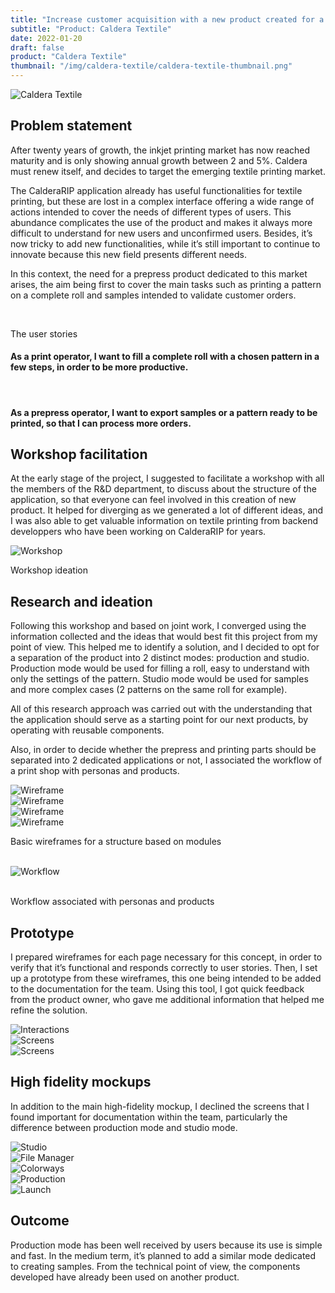 ```yaml
---
title: "Increase customer acquisition with a new product created for a vertical approach"
subtitle: "Product: Caldera Textile"
date: 2022-01-20
draft: false
product: "Caldera Textile"
thumbnail: "/img/caldera-textile/caldera-textile-thumbnail.png"
---
```


<img src="/img/caldera-textile/caldera-textile-thumbnail-3x.png" class="sm-img mb-6" alt="Caldera Textile">

<section>

<div class="row">

<div class="col-12 col-lg-7">

## Problem statement

After twenty years of growth, the inkjet printing market has now reached maturity and is only showing annual growth between 2 and 5%. Caldera must renew itself, and decides to target the emerging textile printing market. 

The CalderaRIP application already has useful functionalities for textile printing, but these are lost in a complex interface offering a wide range of actions intended to cover the needs of different types of users. This abundance complicates the use of the product and makes it always more difficult to understand for new users and unconfirmed users. Besides, it’s now tricky to add new functionalities, while it’s still important to continue to innovate because this new field presents different needs.  

In this context, the need for a prepress product dedicated to this market arises, the aim being first to cover the main tasks such as printing a pattern on a complete roll and samples intended to validate customer orders.

</div>

<div class="col-md-1">&nbsp;</div>

<div class="col-12 col-lg-4 d-flex align-items-center">

<div class="sm-card">
    
<p class="sm-card-title">The user stories</p>

#### As a print operator, I want to fill a complete roll with a chosen pattern in a few steps, in order to be more productive.  

<br>

#### As a prepress operator, I want to export samples or a pattern ready to be printed, so that I can process more orders.

</div>

</div>

</div>

</section>

<section>

## Workshop facilitation
At the early stage of the project, I suggested to facilitate a workshop with all the members of the R&D department, to discuss about the structure of the application, so that everyone can feel involved in this creation of new product. It helped for diverging as we generated a lot of different ideas, and I was also able to get valuable information on textile printing from backend developpers who have been working on CalderaRIP for years.

<img src="/img/caldera-textile/workshop.jpg" class="sm-img mt-4" alt="Workshop">

<p class="sm-caption">Workshop ideation</p>

</section>

<section>

## Research and ideation
Following this workshop and based on joint work, I converged using the information collected and the ideas that would best fit this project from my point of view.
This helped me to identify a solution, and I decided to opt for a separation of the product into 2 distinct modes: production and studio. Production mode would be used for filling a roll, easy to understand with only the settings of the pattern. Studio mode would be used for samples and more complex cases (2 patterns on the same roll for example).
 
All of this research approach was carried out with the understanding that the application should serve as a starting point for our next products, by operating with reusable components.

Also, in order to decide whether the prepress and printing parts should be separated into 2 dedicated applications or not, I associated the workflow of a print shop with personas and products.

<div class="row">

<div class="col-6 col-lg-3">

<img src="/img/caldera-textile/wireframe-1.jpg" class="sm-img mt-4" alt="Wireframe">

</div>

<div class="col-6 col-lg-3">

<img src="/img/caldera-textile/wireframe-2.jpg" class="sm-img mt-4" alt="Wireframe">

</div>

<div class="col-6 col-lg-3">

<img src="/img/caldera-textile/wireframe-3.jpg" class="sm-img mt-4" alt="Wireframe">

</div>

<div class="col-6 col-lg-3">

<img src="/img/caldera-textile/wireframe-4.jpg" class="sm-img mt-4" alt="Wireframe">

</div>

</div>

<p class="sm-caption">Basic wireframes for a structure based on modules</p>

<div class="row">

<div class="col-0 col-lg-2">&nbsp;</div>

<div class="col-12 col-lg-8">

<img src="/img/caldera-textile/workflow.jpg" class="sm-img mt-4" alt="Workflow">

</div>

<div class="col-0 col-lg-2">&nbsp;</div>

</div>

<p class="sm-caption">Workflow associated with personas and products</p>

</section>

<section>

## Prototype
I prepared wireframes for each page necessary for this concept, in order to verify that it’s functional and responds correctly to user stories. Then, I set up a prototype from these wireframes, this one being intended to be added to the documentation for the team. Using this tool, I got quick feedback from the product owner, who gave me additional information that helped me refine the solution.

<div class="row">

<div class="col-12 col-lg-12">

<img src="/img/caldera-textile/prototype-links.png" class="sm-img mt-4" alt="Interactions">

</div>

<div class="col-12 col-lg-6">

<img src="/img/caldera-textile/prototype-screen-1.png" class="sm-img mt-4" alt="Screens">

</div>

<div class="col-12 col-lg-6">

<img src="/img/caldera-textile/prototype-screen-1.png" class="sm-img mt-4" alt="Screens">

</div>

</div>

</section>

<section>

## High fidelity mockups
In addition to the main high-fidelity mockup, I declined the screens that I found important for documentation within the team, particularly the difference between production mode and studio mode.

<img src="/img/caldera-textile/Studio.png" class="sm-img mt-4" alt="Studio">

<div class="row">

<div class="col-12 col-lg-6">

<img src="/img/caldera-textile/Fileman.png" class="sm-img mt-4" alt="File Manager">

</div>

<div class="col-12 col-lg-6">

<img src="/img/caldera-textile/Colorways.png" class="sm-img mt-4" alt="Colorways">

</div>

<div class="col-12 col-lg-6">

<img src="/img/caldera-textile/Production.png" class="sm-img mt-4" alt="Production">

</div>

<div class="col-12 col-lg-6">

<img src="/img/caldera-textile/Launch.png" class="sm-img mt-4" alt="Launch">

</div>

</div>

</section>

<section>

## Outcome
Production mode has been well received by users because its use is simple and fast. In the medium term, it’s planned to add a similar mode dedicated to creating samples. From the technical point of view, the components developed have already been used on another product.

</section>